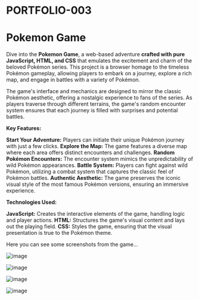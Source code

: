 # PORTFOLIO-003

# Pokemon Game

Dive into the **Pokemon Game**, a web-based adventure **crafted with pure JavaScript, HTML, and CSS** that emulates the excitement and charm of the beloved Pokémon series. This project is a browser homage to the timeless Pokémon gameplay, allowing players to embark on a journey, explore a rich map, and engage in battles with a variety of Pokémon.

The game's interface and mechanics are designed to mirror the classic Pokémon aesthetic, offering a nostalgic experience to fans of the series. As players traverse through different terrains, the game's random encounter system ensures that each journey is filled with surprises and potential battles.

**Key Features:**

**Start Your Adventure:** Players can initiate their unique Pokémon journey with just a few clicks.
**Explore the Map:** The game features a diverse map where each area offers distinct encounters and challenges.
**Random Pokémon Encounters:** The encounter system mimics the unpredictability of wild Pokémon appearances.
**Battle System:** Players can fight against wild Pokémon, utilizing a combat system that captures the classic feel of Pokémon battles.
**Authentic Aesthetic:** The game preserves the iconic visual style of the most famous Pokémon versions, ensuring an immersive experience.

**Technologies Used:**

**JavaScript:** Creates the interactive elements of the game, handling logic and player actions.
**HTML:** Structures the game's visual content and lays out the playing field.
**CSS:** Styles the game, ensuring that the visual presentation is true to the Pokémon theme.

Here you can see some screenshots from the game...

![image](https://github.com/jmorma3/PORTFOLIO-003/assets/122169852/ebbed3e4-aad6-4e6e-9d90-b0f78cb3e985)

![image](https://github.com/jmorma3/PORTFOLIO-003/assets/122169852/4b0c2f7e-464d-4eb9-b39a-f3f728118b75)

![image](https://github.com/jmorma3/PORTFOLIO-003/assets/122169852/2e1629e1-7c73-47be-8372-fea7508c2123)

![image](https://github.com/jmorma3/PORTFOLIO-003/assets/122169852/47c7604f-a132-4f69-ba00-78cb85ac9c5b)


